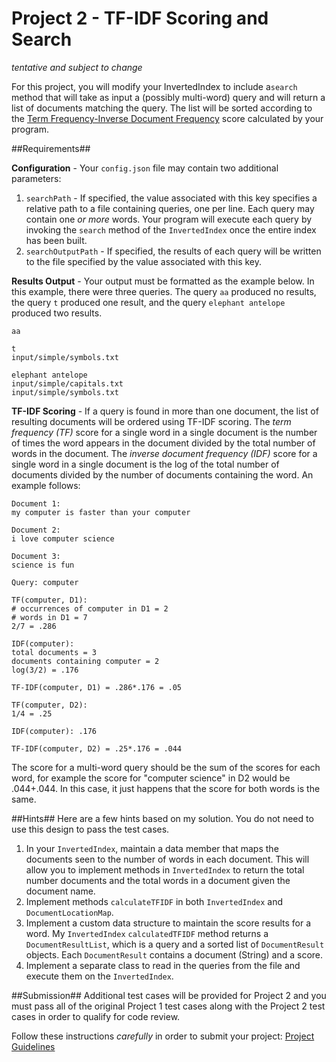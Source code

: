 Project 2 - TF-IDF Scoring and Search
==========================

*tentative and subject to change*

For this project, you will modify your InvertedIndex to include a`search` method that will take as input a (possibly multi-word) query and will return a list of documents matching the query. The list will be sorted according to the [Term Frequency-Inverse Document Frequency](http://www.tfidf.com/) score calculated by your program.

##Requirements##

**Configuration** - Your `config.json` file may contain two additional parameters:

1. `searchPath` - If specified, the value associated with this key specifies a relative path to a file containing queries, one per line. Each query may contain one *or more* words. Your program will execute each query by invoking the `search` method of the `InvertedIndex` once the entire index has been built.
2. `searchOutputPath` - If specified, the results of each query will be written to the file specified by the value associated with this key. 

**Results Output** - Your output must be formatted as the example below. In this example, there were three 	queries. The query `aa` produced no results, the query `t` produced one result, and the query `elephant antelope` produced two results.

```
aa

t
input/simple/symbols.txt

elephant antelope
input/simple/capitals.txt
input/simple/symbols.txt
```

**TF-IDF Scoring** -  If a query is found in more than one document, the list of resulting documents will be ordered using TF-IDF scoring. The *term frequency (TF)* score for a single word in a single document is the number of times the word appears in the document divided by the total number of words in the document. The *inverse document frequency (IDF)* score for a single word in a single document is the log of the total number of documents divided by the number of documents containing the word. An example follows:

```
Document 1:
my computer is faster than your computer

Document 2:
i love computer science

Document 3:
science is fun

```
```
Query: computer

TF(computer, D1):
# occurrences of computer in D1 = 2
# words in D1 = 7
2/7 = .286

IDF(computer):
total documents = 3
documents containing computer = 2
log(3/2) = .176

TF-IDF(computer, D1) = .286*.176 = .05

TF(computer, D2):
1/4 = .25

IDF(computer): .176

TF-IDF(computer, D2) = .25*.176 = .044

```
The score for a multi-word query should be the sum of the scores for each word, for example the score for "computer science" in D2 would be .044+.044. In this case, it just happens that the score for both words is the same.


##Hints##
 Here are a few hints based on my solution. You do not need to use this design to pass the test cases.
 
 1. In your `InvertedIndex`, maintain a data member that maps the documents seen to the number of words in each document. This will allow you to implement methods in `InvertedIndex` to return the total number documents and the total words in a document given the document name.
 2. Implement methods `calculateTFIDF` in both `InvertedIndex` and `DocumentLocationMap`. 
 3. Implement a custom data structure to maintain the score results for a word. My `InvertedIndex` `calculatedTFIDF` method returns a `DocumentResultList`, which is a query and a sorted list of `DocumentResult` objects. Each `DocumentResult` contains a document (String) and a score.
 4. Implement a separate class to read in the queries from the file and execute them on the `InvertedIndex`.
 
##Submission##
Additional test cases will be provided for Project 2 and you must pass all of the original Project 1 test cases along with the Project 2 test cases in order to qualify for code review.

Follow these instructions *carefully* in order to submit your project: [Project Guidelines](https://github.com/CS212-S15/lectures/blob/master/Notes/projectguidelines.md)
